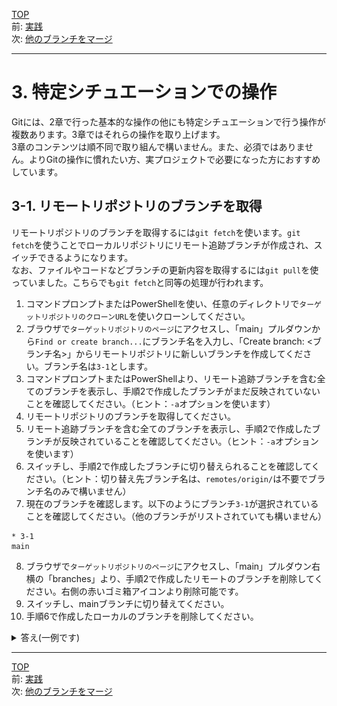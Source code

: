 [TOP](../README.md)   
前: [実践](../basic/basic-practice.md)  
次: [他のブランチをマージ](./merge.md)  

---

# 3. 特定シチュエーションでの操作
Gitには、2章で行った基本的な操作の他にも特定シチュエーションで行う操作が複数あります。3章ではそれらの操作を取り上げます。  
3章のコンテンツは順不同で取り組んで構いません。また、必須ではありません。よりGitの操作に慣れたい方、実プロジェクトで必要になった方におすすめしています。

## 3-1. リモートリポジトリのブランチを取得
リモートリポジトリのブランチを取得するには`git fetch`を使います。`git fetch`を使うことでローカルリポジトリにリモート追跡ブランチが作成され、スイッチできるようになります。  
なお、ファイルやコードなどブランチの更新内容を取得するには`git pull`を使っていました。こちらでも`git fetch`と同等の処理が行われます。

1. コマンドプロンプトまたはPowerShellを使い、任意のディレクトリで`ターゲットリポジトリのクローンURL`を使いクローンしてください。
2. ブラウザで`ターゲットリポジトリのページ`にアクセスし、「main」プルダウンから`Find or create branch...`にブランチ名を入力し、「Create branch: <ブランチ名>」からリモートリポジトリに新しいブランチを作成してください。ブランチ名は`3-1`とします。
3. コマンドプロンプトまたはPowerShellより、リモート追跡ブランチを含む全てのブランチを表示し、手順2で作成したブランチがまだ反映されていないことを確認してください。（ヒント：`-a`オプションを使います）
4. リモートリポジトリのブランチを取得してください。
5. リモート追跡ブランチを含む全てのブランチを表示し、手順2で作成したブランチが反映されていることを確認してください。（ヒント：`-a`オプションを使います）
6. スイッチし、手順2で作成したブランチに切り替えられることを確認してください。（ヒント：切り替え先ブランチ名は、`remotes/origin/`は不要でブランチ名のみで構いません）
7. 現在のブランチを確認します。以下のようにブランチ`3-1`が選択されていることを確認してください。（他のブランチがリストされていても構いません）
```
* 3-1
main
```
8. ブラウザで`ターゲットリポジトリのページ`にアクセスし、「main」プルダウン右横の「branches」より、手順2で作成したリモートのブランチを削除してください。右側の赤いゴミ箱アイコンより削除可能です。
9.  スイッチし、mainブランチに切り替えてください。
10.  手順6で作成したローカルのブランチを削除してください。

<details>
<summary>
答え(一例です)
</summary>

1. 
ディレクトリにターゲットリポジトリクローンがない場合
```
> git clone {ターゲットリポジトリのクローンURL}
```
既にディレクトリにターゲットリポジトリクローンがある場合
```
> git switch main
> git pull
```

2. 
![](./3_1_image/2_1image.png)

![](./3_1_image/2_2image.png)

3. 
```
> git branch -a
  1-README
  3-ADDFILE
* main
  remotes/origin/1-README
  remotes/origin/3-ADDFILE
  remotes/origin/main
```

4. 
```
> git fetch
From https://github.com/kato-pra/git-practice-target
 * [new branch]      3-1        -> origin/3-1
```

5. 
```
> git branch -a
  1-README
  3-ADDFILE
* main
  remotes/origin/1-README
  remotes/origin/3-1
  remotes/origin/3-ADDFILE
  remotes/origin/main
```

6. 
```
> git switch 3-1
branch '3-1' set up to track 'origin/3-1'.
Switched to a new branch '3-1'
```

7. 
```
> git branch
  1-README
* 3-1
  3-ADDFILE
  main
```

8. 
![](./3_1_image/8_1image.png)

![](./3_1_image/8_2image.png)

9. 
```
> git switch main
Switched to branch 'main'
Your branch is up to date with 'origin/main'.
```

10. 
```
> git branch -D 3-1
Deleted branch 3-1 (was 9de2237).
> git branch
  1-README
  3-ADDFILE
* main
```

</details>

--- 

[TOP](../README.md)   
前: [実践](../basic/basic-practice.md)  
次: [他のブランチをマージ](./merge.md)  